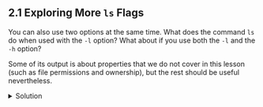 ## 2.1 Exploring More ```ls``` Flags


You can also use two options at the same time. What does the command ```ls``` do when used with the ```-l``` option? What about if you use both the ```-l``` and the ```-h``` option?

Some of its output is about properties that we do not cover in this lesson (such as file permissions and ownership), but the rest should be useful nevertheless.

<details>
  <summary>
Solution
  </summary>

  The <code>-l</code> option makes <code>ls</code> use a long listing format, showing not only the file/directory names but also additional information, such as the file size and the time of its last modification. If you use both the <code>-h</code> option and the <code>-l</code> option, this makes the file size ‘human readable’, i.e. displaying something like <code>5.3K</code> instead of <code>5369</code>.

[Episode 2 Exercise 2](episode2_ex2.md)

